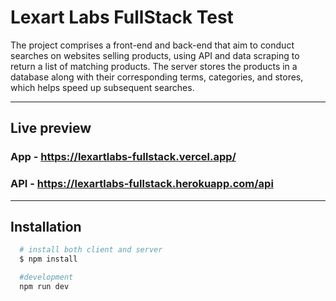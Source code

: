 # Lexart Labs FullStack Test

The project comprises a front-end and back-end that aim to conduct searches on websites selling products, using API and data scraping to return a list of matching products. The server stores the products in a database along with their corresponding terms, categories, and stores, which helps speed up subsequent searches.

---

## Live preview
### App - https://lexartlabs-fullstack.vercel.app/
### API - https://lexartlabs-fullstack.herokuapp.com/api

---

## Installation


```bash
  # install both client and server
  $ npm install

  #development
  npm run dev
```
